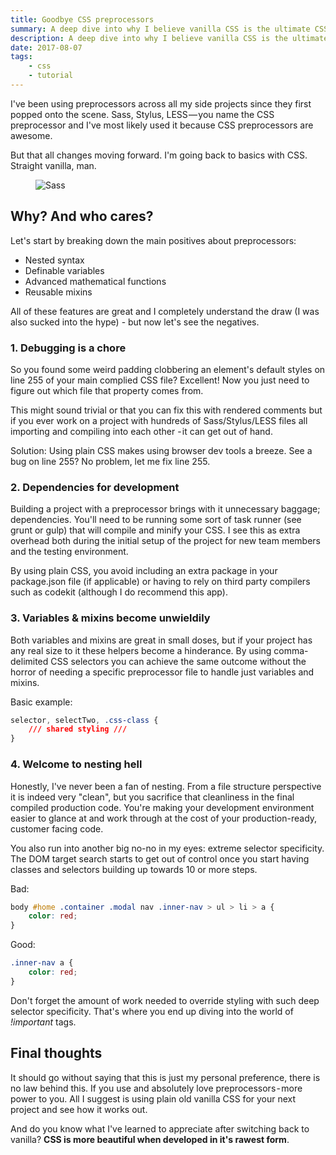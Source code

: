 ```yaml
---
title: Goodbye CSS preprocessors
summary: A deep dive into why I believe vanilla CSS is the ultimate CSS
description: A deep dive into why I believe vanilla CSS is the ultimate CSS
date: 2017-08-07
tags:
    - css
    - tutorial
---
```


I've been using preprocessors across all my side projects since they first popped onto the scene. Sass, Stylus, LESS — you name the CSS preprocessor and I've most likely used it because CSS preprocessors are awesome.

But that all changes moving forward. I'm going back to basics with CSS. Straight vanilla, man.

<figure>
    <picture>
        <img src="http://bradleytaunt.com/images/articles/sass-cancel_rl1fsw_c_scale,w_800.jpg"
        alt="Sass">
    </picture>
</figure>

## Why? And who cares?

Let's start by breaking down the main positives about preprocessors:

- Nested syntax
- Definable variables
- Advanced mathematical functions
- Reusable mixins

All of these features are great and I completely understand the draw (I was also sucked into the hype) - but now let's see the negatives.

### 1. Debugging is a chore

So you found some weird padding clobbering an element's default styles on line 255 of your main complied CSS file? Excellent! Now you just need to figure out which file that property comes from.

This might sound trivial or that you can fix this with rendered comments but if you ever work on a project with hundreds of Sass/Stylus/LESS files all importing and compiling into each other - it can get out of hand.

Solution: Using plain CSS makes using browser dev tools a breeze. See a bug on line 255? No problem, let me fix line 255.

### 2. Dependencies for development

Building a project with a preprocessor brings with it unnecessary baggage; dependencies. You'll need to be running some sort of task runner (see grunt or gulp) that will compile and minify your CSS. I see this as extra overhead both during the initial setup of the project for new team members and the testing environment.

By using plain CSS, you avoid including an extra package in your package.json file (if applicable) or having to rely on third party compilers such as codekit (although I do recommend this app).

### 3. Variables &amp; mixins become unwieldily

Both variables and mixins are great in small doses, but if your project has any real size to it these helpers become a hinderance. By using comma-delimited CSS selectors you can achieve the same outcome without the horror of needing a specific preprocessor file to handle just variables and mixins.

Basic example:

```css
selector, selectTwo, .css-class {
    /// shared styling ///
}
```

### 4. Welcome to nesting hell

Honestly, I've never been a fan of nesting. From a file structure perspective it is indeed very "clean", but you sacrifice that cleanliness in the final compiled production code. You're making your development environment easier to glance at and work through at the cost of your production-ready, customer facing code.

You also run into another big no-no in my eyes: extreme selector specificity. The DOM target search starts to get out of control once you start having classes and selectors building up towards 10 or more steps.

Bad:

```css
body #home .container .modal nav .inner-nav > ul > li > a {
    color: red;
}
```

Good:

```css
.inner-nav a {
    color: red;
}
```

Don't forget the amount of work needed to override styling with such deep selector specificity. That's where you end up diving into the world of <i>!important</i> tags.

## Final thoughts

It should go without saying that this is just my personal preference, there is no law behind this. If you use and absolutely love preprocessors - more power to you. All I suggest is using plain old vanilla CSS for your next project and see how it works out.

And do you know what I've learned to appreciate after switching back to vanilla? <strong>CSS is more beautiful when developed in it's rawest form</strong>.
